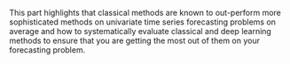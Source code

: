 This part highlights that classical methods are known to out-perform more sophisticated methods
on univariate time series forecasting problems on average and how to systematically evaluate
classical and deep learning methods to ensure that you are getting the most out of them on
your forecasting problem.
